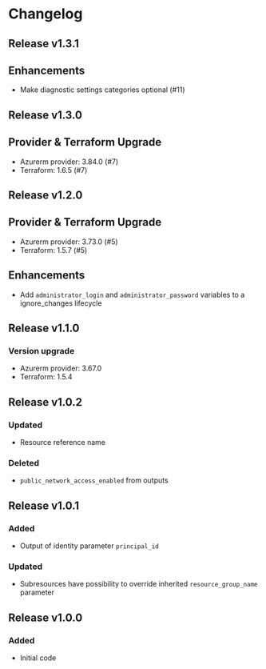 # Changelog

## Release v1.3.1

## Enhancements

- Make diagnostic settings categories optional (#11)


   
## Release v1.3.0

## Provider & Terraform Upgrade
- Azurerm provider: 3.84.0 (#7)
- Terraform: 1.6.5 (#7)
   
## Release v1.2.0

## Provider & Terraform Upgrade
- Azurerm provider: 3.73.0 (#5)
- Terraform: 1.5.7 (#5)

## Enhancements

- Add `administrator_login` and `administrator_password` variables to a ignore_changes lifecycle 
   
## Release v1.1.0

### Version upgrade
- Azurerm provider: 3.67.0
- Terraform: 1.5.4
   
## Release v1.0.2

### Updated
- Resource reference name
### Deleted
- `public_network_access_enabled` from outputs
   
## Release v1.0.1

### Added
- Output of identity parameter `principal_id` 

### Updated
- Subresources have possibility to override inherited `resource_group_name` parameter
   
## Release v1.0.0

### Added

- Initial code
   